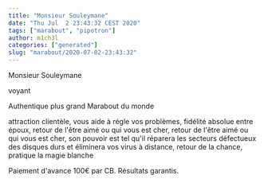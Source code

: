 ```yaml
---
title: "Monsieur Souleymane"
date: "Thu Jul  2 23:43:32 CEST 2020"
tags: ["marabout", "pipotron"]
author: m1ch3l
categories: ["generated"]
slug: "marabout/2020-07-02-23:43:32"
---
```


Monsieur Souleymane

voyant

Authentique plus grand Marabout du monde

attraction clientèle, vous aide à régle vos problèmes, fidélité absolue entre époux, retour de l'être aimé ou qui vous est cher, retour de l'être aimé ou qui vous est cher, son pouvoir est tel qu'il réparera les secteurs défectueux des disques durs et éliminera vos virus à distance, retour de la chance, pratique la magie blanche

Paiement d'avance 100€ par CB. Résultats garantis.
